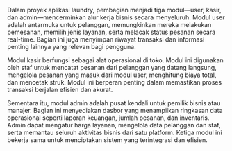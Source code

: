 Dalam proyek aplikasi laundry, pembagian menjadi tiga modul—user, kasir, dan admin—mencerminkan alur kerja bisnis secara menyeluruh. Modul user adalah antarmuka untuk pelanggan, memungkinkan mereka melakukan pemesanan, memilih jenis layanan, serta melacak status pesanan secara real-time. Bagian ini juga menyimpan riwayat transaksi dan informasi penting lainnya yang relevan bagi pengguna.

Modul kasir berfungsi sebagai alat operasional di toko. Modul ini digunakan oleh staf untuk mencatat pesanan dari pelanggan yang datang langsung, mengelola pesanan yang masuk dari modul user, menghitung biaya total, dan mencetak struk. Modul ini berperan penting dalam memastikan proses transaksi berjalan efisien dan akurat.

Sementara itu, modul admin adalah pusat kendali untuk pemilik bisnis atau manajer. Bagian ini menyediakan dasbor yang menampilkan ringkasan data operasional seperti laporan keuangan, jumlah pesanan, dan inventaris. Admin dapat mengatur harga layanan, mengelola data pelanggan dan staf, serta memantau seluruh aktivitas bisnis dari satu platform. Ketiga modul ini bekerja sama untuk menciptakan sistem yang terintegrasi dan efisien.
